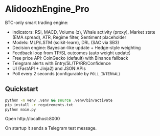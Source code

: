 # AlidoozhEngine_Pro

BTC-only smart trading engine:

- Indicators: RSI, MACD, Volume (z), Whale activity (proxy), Market state (EMA spread), ATR, Regime filter, Sentiment placeholder
- Models: MLP/LSTM (scikit-learn), DRL (SAC via SB3)
- Decision engine: Bayesian-like update + Hedge-style weighting
- Feedback loop from TP/SL outcomes (auto weight update)
- Free price API: CoinGecko (default) with Binance fallback
- Telegram alerts with Entry/SL/TP/RR/Confidence
- UI (FastAPI + Jinja2) and JSON APIs
- Poll every 2 seconds (configurable by `POLL_INTERVAL`)

## Quickstart
```bash
python -m venv .venv && source .venv/bin/activate
pip install -r requirements.txt
python main.py
```
Open http://localhost:8000

On startup it sends a Telegram test message.
